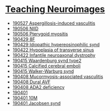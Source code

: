 <!--
Filename: 	index.md
Project: 	/Users/shume/Developer/physician/Neurol/TNI
Author: 	shumez <https://github.com/shumez>
Created: 	2019-04-04 11:26:6
Modified: 	2019-05-29 17:44:52
-----
Copyright (c) 2019 shumez
-->

# [Teaching Neuroimages][TNI]

<!-- * [19 ](2019--_.md) -->
* [190527 Aspergillosis-induced vasculitis](TNI/2019-05-27_56M.md)
* [190506 NIID](2019-05-06_66F.md)
* [190506 Pterygoid myositis](2019-05-06_51F.md)
* [190429 8F](2019-04-29_08F.md)
* [190429 Idiopathic hypereosinophilic synd](2019-04-29_56F.md)
* [190422 Hypoplasia of transverse sinus](2019-04-22_23F.md)
* [190422 Infantile neuroaxonal dystrophy](2019-04-22_02M.md)
* [190415 Waardenburg synd type2](2019-04-15_05M.md)
* [190415 Calcified cerebral emboli](2019-04-15_75F.md)
* [190415 Walker-Warburg synd](2019-04-15_25F.md)
* [190408 Mucormyosis-associated vasculitis](2019-04-08_54F.md)
* [190408 Dural AVF](2019-04-08_39M.md)
* [190408 ADA2 deficiency](2019-04-08_14M.md)
* [190401 ](2019-04-01.md)
* [190401 10M](2019-04-01_10M.md)
* [190401 Jacobsen synd](Neurol/TNI/2019-04-01_08mM.md)



[TNI]: https://www.neurology.org/search/jcode%3Aneurology%7C%7Cneurclinpract%7C%7Cnng%7C%7Cnnn%20sort%3Apublication-date%20toc_section%3AResident%20and%20Fellow%20Section%7C%7C%20Resident%20%26%20Fellow%20Section?see_more_page=1&see_more_page_title=

<!-- <style type="text/css">
	img{width: 50%; float: right;}
</style> -->